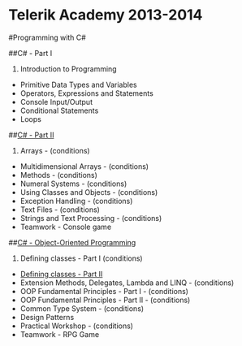 Telerik Academy 2013-2014
========================

#Programming with C#

##C# - Part I
1. Introduction to Programming 
* Primitive Data Types and Variables
* Operators, Expressions and Statements
* Console Input/Output 
* Conditional Statements
* Loops 


##[C# - Part II](2.%20C%23%20програмиране%20-%20част%20II)
1. Arrays - (conditions)
* Multidimensional Arrays - (conditions)
* Methods - (conditions)
* Numeral Systems - (conditions)
* Using Classes and Objects - (conditions) 
* Exception Handling - (conditions) 
* Text Files - (conditions) 
* Strings and Text Processing - (conditions) 
* Teamwork - Console game 


##[C# - Object-Oriented Programming](3.%20Обектно-ориентирано%20програмиране%20(ООП))
1. Defining classes - Part I (conditions) 
* [Defining classes - Part II](3.%20Обектно-ориентирано%20програмиране%20(ООП)/Homework/2.%20Defining%20Classes%20Part%20II) 
* Extension Methods, Delegates, Lambda and LINQ - (conditions) 
* OOP Fundamental Principles - Part I - (conditions)
* OOP Fundamental Principles - Part II - (conditions) 
* Common Type System - (conditions)
* Design Patterns
* Practical Workshop - (conditions) 
* Teamwork - RPG Game 
